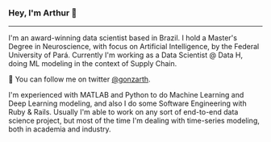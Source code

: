 ### Hey, I'm Arthur 👋

***

I'm an award-winning data scientist based in Brazil. I hold a Master's Degree in Neuroscience, with focus on Artificial Intelligence, by the Federal University of Pará. Currently I'm working as a Data Scientist @ Data H, doing ML modeling in the context of Supply Chain.


💬  You can follow me on twitter <a href="https://twitter.com/gonzarth">@gonzarth</a>.

I'm experienced with MATLAB and Python to do Machine Learning and Deep Learning modeling, and also I do some Software Engineering with Ruby & Rails. Usually I'm able to work on any sort of end-to-end data science project, but most of the time I'm dealing with time-series modeling, both in academia and industry.
